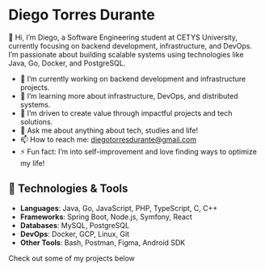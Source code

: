# Diego Torres Durante
👋 Hi, I’m Diego, a Software Engineering student at CETYS University, currently focusing on backend development, infrastructure, and DevOps. I’m passionate about building scalable systems using technologies like Java, Go, Docker, and PostgreSQL.

- 🔭 I’m currently working on backend development and infrastructure projects.
- 🌱 I’m learning more about infrastructure, DevOps, and distributed systems.
- 👯 I’m driven to create value through impactful projects and tech solutions.
- 💬 Ask me about anything about tech, studies and life!
- 📫 How to reach me: diegotorresdurante@gmail.com
- ⚡ Fun fact: I’m into self-improvement and love finding ways to optimize my life!

## 🔧 Technologies & Tools
- **Languages**: Java, Go, JavaScript, PHP, TypeScript, C, C++
- **Frameworks**: Spring Boot, Node.js, Symfony, React
- **Databases**: MySQL, PostgreSQL
- **DevOps**: Docker, GCP, Linux, Git
- **Other Tools**: Bash, Postman, Figma, Android SDK

Check out some of my projects below




<!--
**Diego-TD/Diego-TD** is a ✨ _special_ ✨ repository because its `README.md` (this file) appears on your GitHub profile.

Here are some ideas to get you started:

- 🔭 I’m currently working on ...
- 🌱 I’m currently learning ...
- 👯 I’m looking to collaborate on ...
- 🤔 I’m looking for help with ...
- 💬 Ask me about ...
- 📫 How to reach me: ...
- 😄 Pronouns: ...
- ⚡ Fun fact: ...
-->
